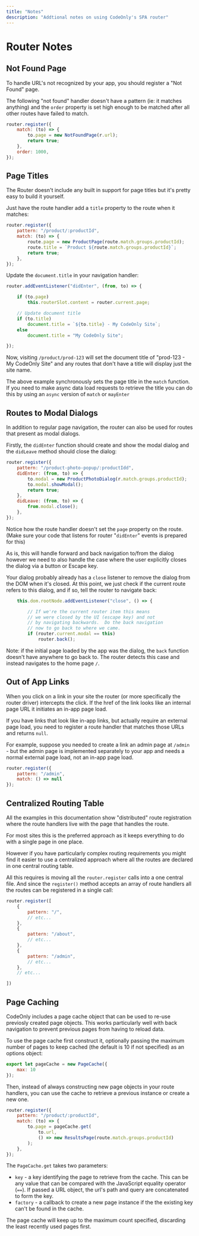 ```yaml
---
title: "Notes"
description: "Addtional notes on using CodeOnly's SPA router"
---
```

# Router Notes

## Not Found Page

To handle URL's not recognized by your app, you should register
a "Not Found" page.

The following "not found" handler doesn't have a pattern (ie: it matches
anything) and the `order` property is set high enough to be matched
after all other routes have failed to match.

```js
router.register({
    match: (to) => {
        to.page = new NotFoundPage(r.url);
        return true;
    },
    order: 1000,
});
```


## Page Titles

The Router doesn't include any built in support for page titles
but it's pretty easy to build it yourself.

Just have the route handler add a `title` property to the route when it
matches:

```js
router.register({
    pattern: "/product/:productId",
    match: (to) => {
        route.page = new ProductPage(route.match.groups.productId);
        route.title = `Product ${route.match.groups.productId}`;
        return true;
    },
});
```

Update the `document.title` in your navigation handler:

```js
router.addEventListener("didEnter", (from, to) => {

    if (to.page)
        this.routerSlot.content = router.current.page;

    // Update document title
    if (to.title)
        document.title = `${to.title} - My CodeOnly Site`;
    else
        document.title = "My CodeOnly Site";

});
```

Now, visiting `/product/prod-123` will set the document title
of "prod-123 - My CodeOnly Site" and any routes that don't have a 
title will display just the site name.

<div class="tip">

The above example synchronously sets the page title in the `match`
function.  If you need to make async data load requests to retrieve
the title you can do this by using an `async` version of `match`
or `mayEnter`

</div>


## Routes to Modal Dialogs

In addition to regular page navigation, the router can also be used
for routes that present as modal dialogs.

Firstly, the `didEnter` function should create and show the modal dialog and 
the `didLeave` method should close the dialog:

```js
router.register({
    pattern: "/product-photo-popup/:productIdd",
    didEnter: (from, to) => {
        to.modal = new ProductPhotoDialog(r.match.groups.productId);
        to.modal.showModal();
        return true;
    },
    didLeave: (from, to) => {
        from.modal.close();
    },
});
```

Notice how the route handler doesn't set the `page` property on the
route. (Make sure your code that listens for router "`didEnter`" events
is prepared for this)

As is, this will handle forward and back navigation to/from the dialog
however we need to also handle the case where the user explicitly closes
the dialog via a button or Escape key.

Your dialog probably already has a `close` listener to remove the 
dialog from the DOM when it's closed. At this point, we just check
if the current route refers to this dialog, and if so, tell the 
router to navigate back:

```js
    this.dom.rootNode.addEventListener("close", () => {

        // If we're the current router item this means
        // we were closed by the UI (escape key) and not
        // by navigating backwards.  Do the back navigation
        // now to go back to where we came.
        if (router.current.modal == this)
            router.back();
```

Note: if the initial page loaded by the app was the dialog, the `back`
function doesn't have anywhere to go back to.  The router detects this
case and instead navigates to the home page `/`.


## Out of App Links

When you click on a link in your site the router (or more specifically
the router driver) intercepts the click.  If the href of the link
looks like an internal page URL it initiates an in-app page load.

If you have links that look like in-app links, but actually require 
an external page load, you need to register a route handler that 
matches those URLs and returns `null`.

For example, suppose you needed to create a link an admin page at
`/admin` - but the admin page is implemented separately to your
app and needs a normal external page load, not an in-app page load.

```js
router.register({
    pattern: "/admin", 
    match: () => null
});
```


## Centralized Routing Table

All the examples in this documentation show "distributed" route
registration where the route handlers live with the page that 
handles the route.

For most sites this is the preferred approach as it keeps
everything to do with a single page in one place.

However if you have particularly complex routing requirements you
might find it easier to use a centralized approach where all the 
routes are declared in one central routing table. 

All this requires is moving all the `router.register` calls into 
a one central file.  And since the `register()` method accepts an 
array of route handlers all the routes can be registered in a
single call:

```js
router.register([
    {
        pattern: "/",
        // etc...
    },
    {
        pattern: "/about",
        // etc...
    },
    {
        pattern: "/admin",
        // etc...
    },
    // etc...

])
```

## Page Caching

CodeOnly includes a page cache object that can be used to 
re-use previosly created page objects.  This works particularly
well with back navigation to prevent previous pages from
having to reload data.

To use the page cache first construct it, optionally passing
the maximum number of pages to keep cached (the default is 10
if not specified) as an options object:

```js
export let pageCache = new PageCache({
    max: 10
});
```

Then, instead of always constructing new page objects in your
route handlers, you can use the cache to retrieve a previous
instance or create a new one.

```js
router.register({
    pattern: "/product/:productId",
    match: (to) => {
        to.page = pageCache.get(
            to.url, 
            () => new ResultsPage(route.match.groups.productId)
        );
    },
});
```

The `PageCache.get` takes two parameters:

* `key` - a key identifying the page to retrieve from the cache.  This
  can be any value that can be compared with the JavaScript equality 
  operator (`==`).  If passed a URL object, the url's path and query are 
  concatenated to form the key.
* `factory` - a callback to create a new page instance if the the existing
  key can't be found in the cache.

The page cache will keep up to the maximum count specified, discarding the
least recently used pages first.

